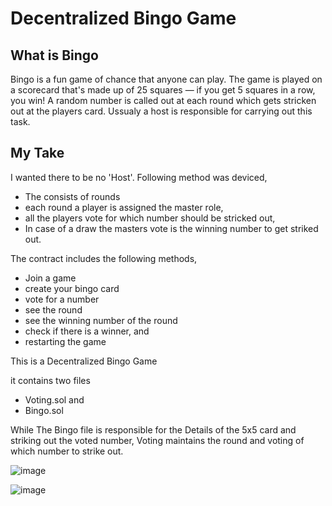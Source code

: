 # Decentralized Bingo Game

## What is Bingo

Bingo is a fun game of chance that anyone can play. The game is played on a scorecard that's made up of 25 squares — if you get 5 squares in a row, you win!
A random number is called out at each round which gets stricken out at the players card. Ussualy a host is responsible for carrying out this task.

## My Take

I wanted there to be no 'Host'. Following method was deviced,
- The consists of rounds
- each round a player is assigned the master role,
- all the players vote for which number should be stricked out,
- In case of a draw the masters vote is the winning number to get striked out.

The contract includes the following methods,
- Join a game
- create your bingo card
- vote for a number
- see the round
- see the winning number of the round
- check if there is a winner, and
- restarting the game 

This is a Decentralized Bingo Game

it contains two files

- Voting.sol and
- Bingo.sol

While The Bingo file is responsible for the Details of the 5x5 card and striking out the voted number, Voting maintains the round and voting of which number to strike out.

![image](https://user-images.githubusercontent.com/72282249/197362311-e702e7d8-ef42-43a2-a43b-a5e0767118ce.png)

![image](https://user-images.githubusercontent.com/72282249/197362312-4bf78845-648d-4934-b039-a7ea5d1a1654.png)
